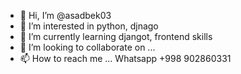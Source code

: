 - 👋 Hi, I’m @asadbek03
- 👀 I’m interested in python, djnago
- 🌱 I’m currently learning djangot, frontend skills
- 💞️ I’m looking to collaborate on ...
- 📫 How to reach me ... Whatsapp +998 902860331

<!---
asadbek03/asadbek03 is a ✨ special ✨ repository because its `README.md` (this file) appears on your GitHub profile.
You can click the Preview link to take a look at your changes.
--->
